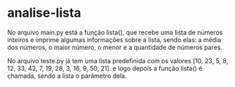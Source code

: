 # analise-lista

No arquivo main.py está a função lista(), que recebe uma lista de números inteiros e imprime algumas informações sobre a lista,
sendo elas: a média dos números, o maior número, o menor e a quantidade de números pares.

No arquivo teste.py já tem uma lista predefinida com os valores [10, 23, 5, 8, 12, 33, 42, 7, 19, 28, 3, 16, 9, 50, 21].
e logo depois a função lista() é chamada, sendo a lista o parâmetro dela.

